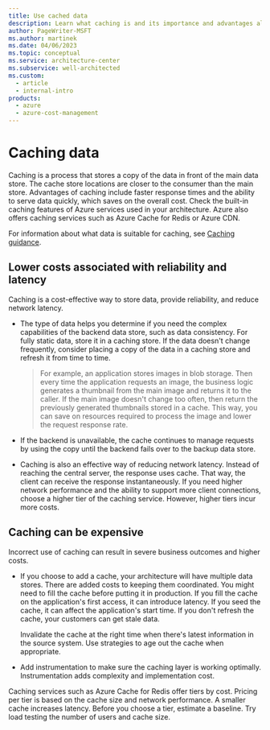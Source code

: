 ```yaml
---
title: Use cached data
description: Learn what caching is and its importance and advantages along with the challenges when used incorrectly.
author: PageWriter-MSFT
ms.author: martinek
ms.date: 04/06/2023
ms.topic: conceptual
ms.service: architecture-center
ms.subservice: well-architected
ms.custom:
  - article
  - internal-intro
products:
  - azure
  - azure-cost-management
---
```


# Caching data

Caching is a process that stores a copy of the data in front of the main data store. The cache store locations are closer to the consumer than the main store. Advantages of caching include faster response times and the ability to serve data quickly, which saves on the overall cost. Check the built-in caching features of Azure services used in your architecture. Azure also offers caching services such as Azure Cache for Redis or Azure CDN.

For information about what data is suitable for caching, see [Caching guidance](/azure/architecture/best-practices/caching).

## Lower costs associated with reliability and latency

Caching is a cost-effective way to store data, provide reliability, and reduce network latency.

- The type of data helps you determine if you need the complex capabilities of the backend data store, such as data consistency. For fully static data, store it in a caching store. If the data doesn't change frequently, consider placing a copy of the data in a caching store and refresh it from time to time.

    > For example, an application stores images in blob storage. Then every time the application requests an image, the business logic generates a thumbnail from the main image and returns it to the caller. If the main image doesn't change too often, then return the previously generated thumbnails stored in a cache. This way, you can save on resources required to process the image and lower the request response rate.

- If the backend is unavailable, the cache continues to manage requests by using the copy until the backend fails over to the backup data store.
- Caching is also an effective way of reducing network latency. Instead of reaching the central server, the response uses cache. That way, the client can receive the response instantaneously. If you need higher network performance and the ability to support more client connections, choose a higher tier of the caching service. However, higher tiers incur more costs.

## Caching can be expensive

Incorrect use of caching can result in severe business outcomes and higher costs.

- If you choose to add a cache, your architecture will have multiple data stores. There are added costs to keeping them coordinated. You might need to fill the cache before putting it in production. If you fill the cache on the application's first access, it can introduce latency. If you seed the cache, it can affect the application's start time. If you don't refresh the cache, your customers can get stale data.

    Invalidate the cache at the right time when there's latest information in the source system. Use strategies to age out the cache when appropriate.

- Add instrumentation to make sure the caching layer is working optimally. Instrumentation adds complexity and implementation cost.

Caching services such as Azure Cache for Redis offer tiers by cost. Pricing per tier is based  on the cache size and network performance. A smaller cache increases latency. Before you choose a tier, estimate a baseline. Try load testing the number of users and cache size.
